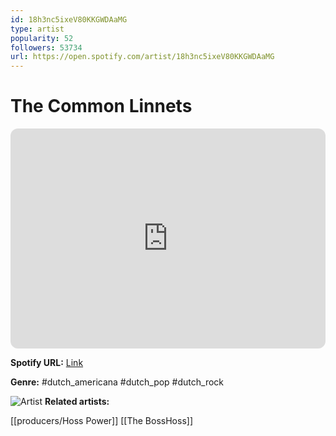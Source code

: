 ```yaml
---
id: 18h3nc5ixeV80KKGWDAaMG
type: artist
popularity: 52
followers: 53734
url: https://open.spotify.com/artist/18h3nc5ixeV80KKGWDAaMG
---
```

# The Common Linnets

<iframe style="border-radius:12px" src="https://open.spotify.com/embed/artist/18h3nc5ixeV80KKGWDAaMG" width="100%" height="352" frameBorder="0" allowfullscreen="" allow="autoplay; clipboard-write; encrypted-media; fullscreen; picture-in-picture" loading="lazy"></iframe>

**Spotify URL:** [Link](https://open.spotify.com/artist/18h3nc5ixeV80KKGWDAaMG)

**Genre:**  #dutch_americana #dutch_pop #dutch_rock

![Artist](https://i.scdn.co/image/ab6761610000e5eb7e65fdac8ba62383784c5632)
**Related artists:**

[[producers/Hoss Power]]
[[The BossHoss]]
